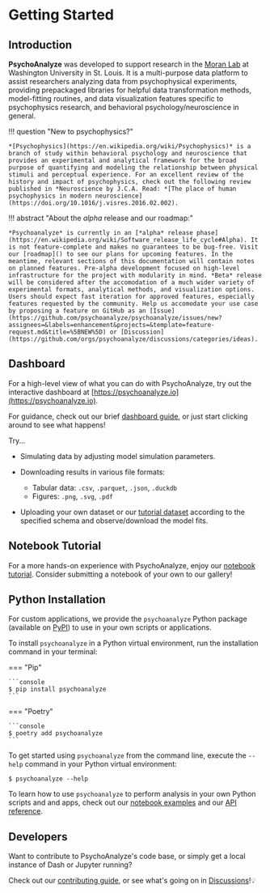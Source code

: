 # Getting Started

## Introduction

**PsychoAnalyze** was developed to support research in the [Moran Lab](https://moranlab.wustl.edu/) at Washington University in St. Louis. It is a multi-purpose data platform to assist researchers analyzing data from psychophysical experiments, providing prepackaged libraries for helpful data transformation methods, model-fitting routines, and data visualization features specific to psychophysics research, and behavioral psychology/neuroscience in general.

!!! question "New to psychophysics?"

    *[Psychophysics](https://en.wikipedia.org/wiki/Psychophysics)* is a branch of study within behavioral psychology and neuroscience that provides an experimental and analytical framework for the broad purpose of quantifying and modeling the relationship between physical stimuli and perceptual experience. For an excellent review of the history and impact of psychophysics, check out the following review published in *Neuroscience by J.C.A. Read: *[The place of human psychophysics in modern neuroscience](https://doi.org/10.1016/j.visres.2016.02.002).


!!! abstract "About the *alpha* release and our roadmap:"

    *Psychoanalyze* is currently in an [*alpha* release phase](https://en.wikipedia.org/wiki/Software_release_life_cycle#Alpha). It is not feature-complete and makes no guarantees to be bug-free. Visit our [roadmap]() to see our plans for upcoming features. In the meantime, relevant sections of this documentation will contain notes on planned features. Pre-alpha development focused on high-level infrastructure for the project with modularity in mind. *Beta* release will be considered after the accomodation of a much wider variety of experimental formats, analytical methods, and visualization options. Users should expect fast iteration for approved features, especially features requested by the community. Help us accomodate your use case by proposing a feature on GitHub as an [Issue](https://github.com/psychoanalyze/psychoanalyze/issues/new?assignees=&labels=enhancement&projects=&template=feature-request.md&title=%5BNEW%5D) or [Discussion](https://github.com/orgs/psychoanalyze/discussions/categories/ideas).

## Dashboard

For a high-level view of what you can do with PsychoAnalyze, try out the interactive dashboard at [https://psychoanalyze.io](https://psychoanalyze.io).

For guidance, check out our brief [dashboard guide](dashboard.md), or just start clicking around to see what happens!

Try...

- Simulating data by adjusting model simulation parameters.
- Downloading results in various file formats:
    - Tabular data: `.csv`, `.parquet`, `.json`, `.duckdb`
    - Figures: `.png`, `.svg`, `.pdf`

- Uploading your own dataset or our [tutorial dataset](/notebooks/tutorial_trials.csv) according to the specified schema and observe/download the model fits.

## Notebook Tutorial
For a more hands-on experience with PsychoAnalyze, enjoy our [notebook tutorial](notebooks/tutorial.ipynb). Consider submitting a notebook of your own to our gallery!

## Python Installation

For custom applications, we provide the `psychoanalyze` Python package (available on [PyPI](https://pypi.org/project/psychoanalyze/)) to use in your own scripts or applications.

To install `psychoanalyze` in a Python virtual environment, run the installation command in your terminal:


=== "Pip"

    ```console
    $ pip install psychoanalyze
    ```
=== "Poetry"

    ```console
    $ poetry add psychoanalyze
    ```

To get started using `psychoanalyze` from the command line, execute the `--help` command in your Python virtual environment:

```console
$ psychoanalyze --help
```

To learn how to use `psychoanalyze` to perform analysis in your own Python scripts and and apps, check out our [notebook examples](notebooks) and our [API reference](api).

## Developers

Want to contribute to PsychoAnalyze's code base, or simply get a local instance of Dash or Jupyter running?

Check out our [contributing guide](CONTRIBUTING.md), or see what's going on in [Discussions](https://github.com/)!💡
